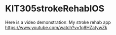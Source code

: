 # KIT305strokeRehabIOS

Here is a video demonstration:
My stroke rehab app https://www.youtube.com/watch?v=1q8HZatywZk
